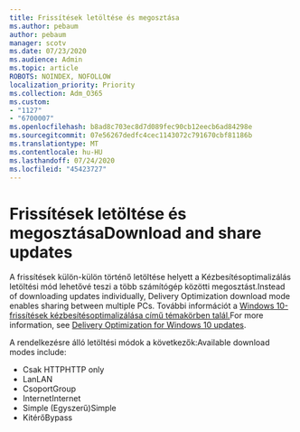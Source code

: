 ```yaml
---
title: Frissítések letöltése és megosztása
ms.author: pebaum
author: pebaum
manager: scotv
ms.date: 07/23/2020
ms.audience: Admin
ms.topic: article
ROBOTS: NOINDEX, NOFOLLOW
localization_priority: Priority
ms.collection: Adm_O365
ms.custom:
- "1127"
- "6700007"
ms.openlocfilehash: b8ad8c703ec8d7d089fec90cb12eecb6ad84298e
ms.sourcegitcommit: 07e56267dedfc4cec1143072c791670cbf81186b
ms.translationtype: MT
ms.contentlocale: hu-HU
ms.lasthandoff: 07/24/2020
ms.locfileid: "45423727"
---
```

# <a name="download-and-share-updates"></a><span data-ttu-id="dde56-102">Frissítések letöltése és megosztása</span><span class="sxs-lookup"><span data-stu-id="dde56-102">Download and share updates</span></span>

<span data-ttu-id="dde56-103">A frissítések külön-külön történő letöltése helyett a Kézbesítésoptimalizálás letöltési mód lehetővé teszi a több számítógép közötti megosztást.</span><span class="sxs-lookup"><span data-stu-id="dde56-103">Instead of downloading updates individually, Delivery Optimization download mode enables sharing between multiple PCs.</span></span> <span data-ttu-id="dde56-104">További információt a [Windows 10-frissítések kézbesítésoptimalizálása című témakörben talál.](https://docs.microsoft.com/windows/deployment/update/waas-delivery-optimization)</span><span class="sxs-lookup"><span data-stu-id="dde56-104">For more information, see [Delivery Optimization for Windows 10 updates](https://docs.microsoft.com/windows/deployment/update/waas-delivery-optimization).</span></span>  

<span data-ttu-id="dde56-105">A rendelkezésre álló letöltési módok a következők:</span><span class="sxs-lookup"><span data-stu-id="dde56-105">Available download modes include:</span></span>  
- <span data-ttu-id="dde56-106">Csak HTTP</span><span class="sxs-lookup"><span data-stu-id="dde56-106">HTTP only</span></span>  
- <span data-ttu-id="dde56-107">Lan</span><span class="sxs-lookup"><span data-stu-id="dde56-107">LAN</span></span>  
- <span data-ttu-id="dde56-108">Csoport</span><span class="sxs-lookup"><span data-stu-id="dde56-108">Group</span></span>  
- <span data-ttu-id="dde56-109">Internet</span><span class="sxs-lookup"><span data-stu-id="dde56-109">Internet</span></span>  
- <span data-ttu-id="dde56-110">Simple (Egyszerű)</span><span class="sxs-lookup"><span data-stu-id="dde56-110">Simple</span></span>  
- <span data-ttu-id="dde56-111">Kitérő</span><span class="sxs-lookup"><span data-stu-id="dde56-111">Bypass</span></span>
